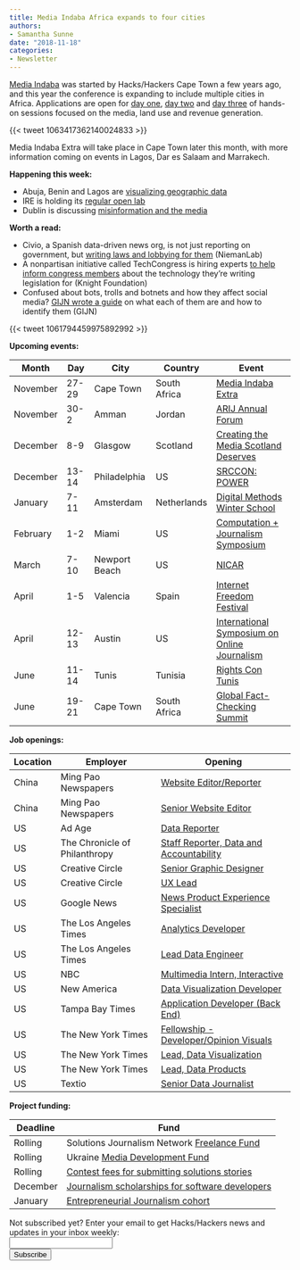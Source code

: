 ```yaml
---
title: Media Indaba Africa expands to four cities
authors: 
- Samantha Sunne
date: "2018-11-18"
categories:
- Newsletter
---
```


[Media Indaba](https://mediaindaba.africa/) was started by Hacks/Hackers Cape Town a few years ago, and this year the conference is expanding to include multiple cities in Africa. Applications are open for [day one](https://samip.mdif.org/perfect-pitch-2-battle-of-the-revenue-streams/), [day two](https://docs.google.com/forms/d/e/1FAIpQLScDEwI_Z6f1EhdUYCbcl1uPMAGCvs0ojbS_BAN5AlbjISy_ag/viewform) and [day three](https://docs.google.com/forms/d/e/1FAIpQLSfILeu8MvUVl1IgeVfo275S_q7z20eIHU95dTqRDbGZs0ndkQ/viewform) of hands-on sessions focused on the media, land use and revenue generation.

{{< tweet 1063417362140024833 >}}

Media Indaba Extra will take place in Cape Town later this month, with more information coming on events in Lagos, Dar es Salaam and Marrakech.

**Happening this week:**

* Abuja, Benin and Lagos are [visualizing geographic data](https://docs.google.com/forms/d/e/1FAIpQLScOdugj-F9NEJ-S9dgffuAnledMokWguahscn1Xb9vBDuD_uQ/viewform)
* IRE is holding its [regular open lab](https://www.meetup.com/hackshackersIRE/)
* Dublin is discussing [misinformation and the media](https://www.meetup.com/hacks-hackers-dublin/events/256002588/)

**Worth a read:**

* Civio, a Spanish data-driven news org, is not just reporting on government, but [writing laws and lobbying for them](http://www.niemanlab.org/2018/11/this-spanish-data-driven-news-site-thinks-its-work-goes-past-publishing-stories-to-lobbying-the-government-and-writing-laws/?utm_source=Weekly+Lab+email+list&utm_campaign=ea908a0c6c-weeklylabemail&utm_medium=email&utm_term=0_8a261fca99-ea908a0c6c-396331065) (NiemanLab)
* A nonpartisan initiative called TechCongress is hiring experts [to help inform congress members](https://www.knightfoundation.org/articles/bringing-technology-expertise-to-congress-when-they-need-it-most) about the technology they’re writing legislation for (Knight Foundation)
* Confused about bots, trolls and botnets and how they affect social media? [GIJN wrote a guide](https://gijn.org/2018/11/05/how-to-identify-bots-trolls-and-botnets/?mc_cid=7827e86244&mc_eid=527b5eb6fb) on what each of them are and how to identify them (GIJN)

{{< tweet 1061794459975892992 >}}

**Upcoming events:**

| Month | Day | City | Country | Event |
| ----- | --- | ---- | ------- | ----- |
November | 27-29 | Cape Town | South Africa | [Media Indaba Extra](https://mediaindaba.africa/)
November | 30-2 | Amman | Jordan | [ARIJ Annual Forum](https://en.arij.net/the-future-of-investigation-reporting-trends-tools-technologies)
December | 8-9 | Glasgow | Scotland | [Creating the Media Scotland Deserves](https://www.tickettailor.com/events/theferret/189178/)
December | 13-14 | Philadelphia | US | [SRCCON: POWER](https://power.srccon.org/)
January | 7-11 | Amsterdam | Netherlands | [Digital Methods Winter School](https://wiki.digitalmethods.net/Dmi/WinterSchool2019)
February | 1-2 | Miami | US | [Computation + Journalism Symposium](http://cplusj.org/)
March | 7-10 | Newport Beach | US | [NICAR](https://www.ire.org/conferences/nicar-2019/)
April | 1-5 | Valencia | Spain | [Internet Freedom Festival](https://internetfreedomfestival.org/)
April | 12-13 | Austin | US | [International Symposium on Online Journalism](https://www.isoj.org/symposia/2019/)
June | 11-14 | Tunis | Tunisia | [Rights Con Tunis](https://www.rightscon.org/about/)
June | 19-21 | Cape Town | South Africa | [Global Fact-Checking Summit](https://www.poynter.org/news/sixth-global-fact-checking-summit-will-be-cape-town-june-2019)

**Job openings:**

| Location | Employer | Opening |
| -------- | -------- | ------- |
China | Ming Pao Newspapers | [Website Editor/Reporter](https://www.cpjobs.com/hk/job/%E7%B6%B2%E7%AB%99%E7%B7%A8%E8%BC%AF-%E8%A8%98%E8%80%85-2806595)
China | Ming Pao Newspapers | [Senior Website Editor](https://www.cpjobs.com/hk/job/%E8%B3%87%E6%B7%B1%E7%B6%B2%E7%AB%99%E7%B7%A8%E8%BC%AF-2806569)
US | Ad Age | [Data Reporter](https://recruiting.ultipro.com/CRA1001CRAIN/JobBoard/6eb6fbe3-2385-44c7-acd5-536544de98c6/OpportunityDetail?opportunityId=5f3ea88b-02e5-4735-a66d-4063770c7203&__jbsrc=%2010F1D22D-DBBB-414E-9E56-9AC6D0F4EBAD)
US | The Chronicle of Philanthropy | [Staff Reporter, Data and Accountability](https://careers.journalists.org/jobs/11698286/staff-reporter-data-and-accountability)
US | Creative Circle | [Senior Graphic Designer](https://www.mediabistro.com/jobs/description/382239/senior-graphic-designer/)
US | Creative Circle | [UX Lead](https://www.mediabistro.com/jobs/description/382224/ux-lead-full-time-/)
US | Google News | [News Product Experience Specialist](https://careers.journalists.org/jobs/11685350/news-product-experience-specialist)
US | The Los Angeles Times | [Analytics Developer](https://latimes-cng.icims.com/jobs/2087/sr.-analytics-developer--architecture-and-tagging/job)
US | The Los Angeles Times | [Lead Data Engineer](https://latimes-cng.icims.com/jobs/2257/lead-data-engineer/job)
US | NBC | [Multimedia Intern, Interactive](https://docs.google.com/document/d/1pZGhj6kmpANSJKtH9SIqNX9nOZELTPtFjWufe1fDQ2c/edit)
US | New America | [Data Visualization Developer](https://newamerica.applytojob.com/apply/4VfA0DK84x/)
US | Tampa Bay Times | [Application Developer (Back End)](http://tampabaytimes.catsone.com/careers/index.php?m=portal&a=details&jobOrderID=11602203)
US | The New York Times | [Fellowship - Developer/Opinion Visuals](https://nytimes.wd5.myworkdayjobs.com/en-US/fellowship/job/New-York-NY/Fellowship----Developer-Opinion-Visuals_REQ-004015-3)
US | The New York Times | [Lead, Data Visualization](https://nytimes.wd5.myworkdayjobs.com/en-US/DataInsights/job/New-York-NY/Lead--Data-Visualization_REQ-003980)
US | The New York Times | [Lead, Data Products](https://nytimes.wd5.myworkdayjobs.com/en-US/DataInsights/job/New-York-NY/Lead--Data-Products_REQ-003979)
US | Textio | [Senior Data Journalist](https://ire.org/jobs/job/1409/)

**Project funding:**

| Deadline | Fund |
| -------- | ---- |
Rolling | Solutions Journalism Network [Freelance Fund](https://thewholestory.solutionsjournalism.org/now-offering-travel-funds-for-freelancers-857c49f9b395)
Rolling | Ukraine [Media Development Fund](http://ijnet.org/en/opportunities/media-development-grants-available-ukraine)
Rolling | [Contest fees for submitting solutions stories](https://thewholestory.solutionsjournalism.org/submitting-your-solutions-story-to-a-journalism-award-contest-we-can-help-with-the-fees-12b3e3ab6b01?mc_cid=57b074cc10&mc_eid=f9f525b1fd)
December | [Journalism scholarships for software developers](https://medium.com/@richgor/groundbreaking-journalism-scholarship-seeks-two-more-software-developers-693589f5ea62)
January | [Entrepreneurial Journalism cohort](http://bit.ly/ejeducation)

<div id="mc_embed_signup"><form id="mc-embedded-subscribe-form" class="validate" action="//hackshackers.us1.list-manage.com/subscribe/post?u=c56f2e53d5ed6ef87f8aaa75c&amp;id=fb2bc6f10b" method="post" name="mc-embedded-subscribe-form" novalidate="" target="_blank">

<div id="mc_embed_signup_scroll">

<div class="mc-field-group"><label for="mce-EMAIL">Not subscribed yet? Enter your email to get Hacks/Hackers news and updates in your inbox weekly:  </label></div>

<div class="mc-field-group"><input id="mce-EMAIL" class="required email" name="EMAIL" type="email" value="" /></div>

<!-- real people should not fill this in and expect good things - do not remove this or risk form bot signups-->

<div style="position: absolute; left: -5000px;"><input tabindex="-1" name="b_c56f2e53d5ed6ef87f8aaa75c_fb2bc6f10b" type="text" value="" /></div>

<div class="clear"><input id="mc-embedded-subscribe" class="button" name="subscribe" type="submit" value="Subscribe" /></div>

</div>

</form></div>

<!--End mc_embed_signup-->

<meta name="twitter:card" content="summary">

<meta name="twitter:image:src" content="https://hackshackers.com/content-images/about/hackshackers_logomark.png">

